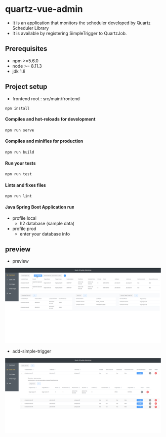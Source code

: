 # quartz-vue-admin

- It is an application that monitors the scheduler developed by Quartz Scheduler Library
- It is available by registering SimpleTrigger to QuartzJob.

## Prerequisites
- npm >=5.6.0
- node >= 8.11.3
- jdk 1.8
## Project setup

- frontend root : src/main/frontend
```
npm install
```

#### Compiles and hot-reloads for development
```
npm run serve
```

#### Compiles and minifies for production
```
npm run build
```

#### Run your tests
```
npm run test
```

#### Lints and fixes files
```
npm run lint
```

#### Java Spring Boot Application run

- profile local
  - h2 database (sample data)
- profile prod
  - enter your database info

## preview

- preview

![](preview.gif)

- add-simple-trigger

![](add-simple-trigger.gif)
